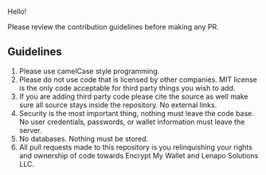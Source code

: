 Hello! 

Please review the contribution guidelines before making any PR.

## Guidelines

1. Please use camelCase style programming.
2. Please do not use code that is licensed by other companies. MIT license is the only code acceptable for third party things you wish to add.
3. If you are adding third party code please cite the source as well make sure all source stays inside the repository. No external links.
4. Security is the most important thing, nothing must leave the code base. No user credentials, passwords, or wallet information must leave the server.
5. No databases. Nothing must be stored. 
6. All pull requests made to this repository is you relinquishing your rights and ownership of code towards Encrypt My Wallet and Lenapo Solutions LLC.
